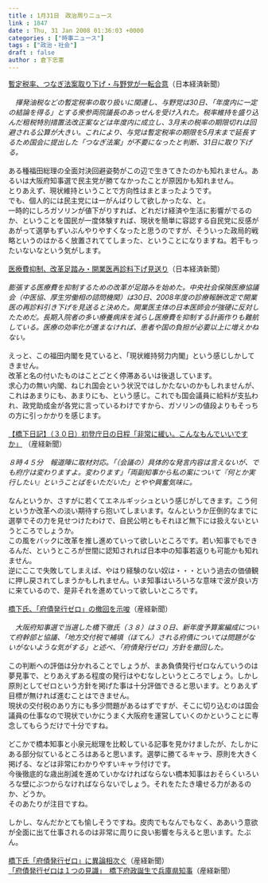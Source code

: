 ```yaml
---
title : 1月31日　政治周りニュース
link : 1847
date : Thu, 31 Jan 2008 01:36:03 +0000
categories : ["時事ニュース"]
tags : ["政治・社会"]
draft : false
author : 倉下忠憲
---
```


<A HREF="http://www.nikkei.co.jp/news/seiji/20080131NT003Y68330012008.html#fIrst" TARGET="_blank">暫定税率、つなぎ法案取り下げ・与野党が一転合意</A>（日本経済新聞）<BR><BR><I>　揮発油税などの暫定税率の取り扱いに関連し、与野党は30日、「年度内に一定の結論を得る」とする衆参両院議長のあっせんを受け入れた。税率維持を盛り込んだ租税特別措置法改正案などは年度内に成立し、3月末の税率の期限切れは回避される公算が大きい。これにより、与党は暫定税率の期限を5月末まで延長するため国会に提出した「つなぎ法案」が不要になったと判断、31日に取り下げる。</I><BR><BR>ある種福田総理の全面対決回避姿勢がこの辺で生きてきたのかも知れません。あるいは大阪府知事選で民主党が勝てなかったことが原因かも知れません。<BR>とりあえず、現状維持ということで方向性はまとまったようです。<BR>でも、個人的には民主党には一がんばりして欲しかったな、と。<BR>一時的にしろガソリンが値下がりすれば、どれだけ経済や生活に影響がでるのか、ということを国民が一度体験すれば、現状を簡単に容認する自民党に反感があがって選挙もずいぶんやりやすくなったと思うのですが、そういった政局的戦略というのはかるく放置されててしまった、ということになりますね。若干もったいないなという気がします。<BR><BR><A HREF="http://www.nikkei.co.jp/news/keizai/20080131AT3S3001F30012008.html" TARGET="_blank">医療費抑制、改革足踏み・開業医再診料下げ見送り</A>（日本経済新聞）<BR><BR><I>膨張する医療費を抑制するための改革が足踏みを始めた。中央社会保険医療協議会（中医協、厚生労働相の諮問機関）は30日、2008年度の診療報酬改定で開業医の再診料引き下げを見送ると決めた。開業医主体の日本医師会が強硬に反対したためだ。長期入院者の多い療養病床を減らし医療費を抑制する計画作りも難航している。医療の効率化が進まなければ、患者や国の負担が必要以上に増えかねない。</I><BR><BR>えっと、この福田内閣を見ていると、「現状維持努力内閣」という感じしかしてきません。<BR>改革と名の付いたものはことごとく停滞あるいは後退しています。<BR>求心力の無い内閣、ねじれ国会という状況ではしかたないのかもしれませんが、これはあまりにも、あまりにも、という感じ。これでも国会議員に給料が支払われ、政党助成金が各党に言っているわけですから、ガソリンの値段よりもそっちの方に引っかかりを感じます。<BR><BR><A HREF="http://sankei.jp.msn.com/politics/local/080131/lcl0801310048002-n1.htm" TARGET="_blank">【橋下日記】（３０日）初登庁日の日程「非常に緩い。こんなもんでいいですか」</A> （産経新聞）<BR><BR><I>８時４５分　報道陣に取材対応。「（会議の）具体的な発言内容は言えないが、でも府庁は変わりますよ。変わります」「両副知事から私の案について『何とか実行したい』ということばをいただいた」とやや興奮気味に。</I><BR><BR>なんというか、さすがに若くてエネルギッシュという感じがしてきます。こう何というか改革への淡い期待すら抱いてしまいます。なんというか圧倒的なまでに選挙でその力を見せつけたわけで、自民公明ともそれほど無下には扱えないというところでしょうか。<BR>この風をバックに改革を推し進めていって欲しいところです。若い知事でもできるんだ、というところが世間に認知されれば日本中の知事若返りも可能かも知れません。<BR>逆にここで失敗してしまえば、やはり経験のない奴は・・・という過去の価値観に押し戻されてしまうかもしれません。いま知事はいろいろな意味で波が良い方に来ているので、是非それを進めていって欲しいところです。<BR><BR><A HREF="http://sankei.jp.msn.com/politics/local/080131/lcl0801310029001-n1.htm" TARGET="_blank">橋下氏、「府債発行ゼロ」の撤回を示唆</A>（産経新聞）<BR><BR><I>　大阪府知事選で当選した橋下徹氏（３８）は３０日、新年度予算案編成について府幹部と協議、「地方交付税で補填（ほてん）される府債については問題がないがないような気がする」と述べ、「府債発行ゼロ」方針を撤回した。</I><BR><BR>この判断への評価は分かれることでしょうが、まあ負債発行ゼロなんていうのは夢見事で、とりあえずある程度の発行はやむなしというところでしょう。しかし原則としてゼロという方針を掲げた事は十分評価できると思います。とりあえず目標が無ければ進むことはできません。<BR>現状の交付税のあり方にも多少問題があるはずですが、そこに切り込むのは国会議員の仕事なので現状でいかにうまく大阪府を運営していくのかということに専念してもらうだけで十分ですね。<BR><BR>どこかで橋本知事と小泉元総理を比較している記事を見かけましたが、たしかにある部分似ているところはあると思います。選挙に勝てるキャラ、原則を大きく掲げる、などは非常にわかりやすいキャラ付けです。<BR>今後徹底的な歳出削減を進めていかなければならない橋本知事はおそらくいろいろな壁にぶつからなければならないでしょう。それをたたき壊せる力があるのか、どうか。<BR>そのあたりが注目ですね。<BR><BR>しかし、なんだかとても愉しそうですね。皮肉でもなんでもなく、ああいう意欲が全面に出て仕事されるのは非常に周りに良い影響を与えると思います。たぶん。<BR><BR><A HREF="http://sankei.jp.msn.com/politics/local/080130/lcl0801302111007-n1.htm" TARGET="_blank">橋下氏「府債発行ゼロ」に異論相次ぐ</A>（産経新聞）<BR><A HREF="http://sankei.jp.msn.com/politics/local/080130/lcl0801300933001-n1.htm" TARGET="_blank">「府債発行ゼロは１つの見識」　橋下府政誕生で兵庫県知事</A>（産経新聞）<BR><br><br>
